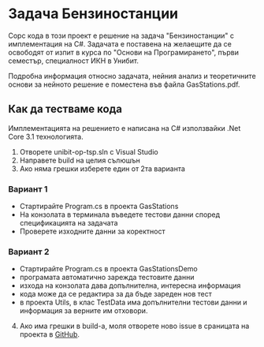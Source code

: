 # Задача Бензиностанции

Сорс кода в този проект е решение на задача "Бензиностанции" с имплементация на C#. Задачата е поставена на желаещите да се освободят от изпит в курса по "Основи на Програмирането", първи семестър, специалност ИКН в Унибит.

Подробна информация относно задачата, нейния анализ и теоретичните основи за нейното решение е поместена във файла GasStations.pdf.

## Как да тестваме кода

Имплементацията на решението е написана на C# използвайки .Net Core 3.1 технологията.

1. Отворете unibit-op-tsp.sln с Visual Studio
2. Направете build на целия сълюшън
3. Ако няма грешки изберете един от 2та варианта

### Вариант 1

* Стартирайте Program.cs в проекта GasStations
* На конзолата в терминала въведете тестови данни според спецификацията на задачата
* Проверете изходните данни за коректност

### Вариант 2

* Стартирайте Program.cs в проекта GasStationsDemo
* програмата автоматично зарежда тестовите данни
* изхода на конзолата дава допълнителна, интересна информация
* кода може да се редактира за да бъде зареден нов тест
* в проекта Utils, в клас TestData има допълнителни тестови данни и информация за верните им отховори.

4. Ако има грешки в build-а, моля отворете ново issue в сраницата на проекта в [GitHub](www.github.com/KostaDinkov/unibit-op-tsp).
